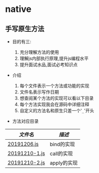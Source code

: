 # native

## 手写原生方法

- 目的有三:
  1. 充分理解方法的使用
  2. 理解js内部执行原理,提升js编程水平
  3. 提升面试水品,面试必考知识点

- 介绍
  1. 每个文件表示一个方法或功能的实现
  2. 文件名表示写作日期
  3. 想查阅某个方法的实现可以看以下目录
  4. 每个方法实现我会在源码中详细注释
  5. 自定义的方法名和原生只差一个'```_```'开头

- 方法对应目录

| *文件名* | *描述* |
| --- | ---|
| [20191206.js](https://github.com/zxcweb/native/blob/master/20191206.js) | bind的实现 |
| [20191210-1.js](https://github.com/zxcweb/native/blob/master/20191210-1.js) | call的实现 |
| [20191210-2.js](https://github.com/zxcweb/native/blob/master/20191210-2.js) | apply的实现 |
  
